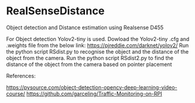 # RealSenseDistance
Object detection and Distance estimation using Realsense D455

For Object detection Yolov2-tiny is used.
Dowload the Yolov2-tiny .cfg and .weights file from the below link: 
https://pjreddie.com/darknet/yolov2/
Run the python script RSdist.py to recognise the object and the distance of the object from the camera.
Run the python script RSdist2.py to find the distance of the object from the camera based on pointer placement



References: 

https://pysource.com/object-detection-opencv-deep-learning-video-course/
https://github.com/garceling/Traffic-Monitoring-on-RPI


